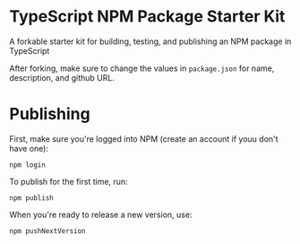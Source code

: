 # TypeScript NPM Package Starter Kit
A forkable starter kit for building, testing, and publishing an NPM package in TypeScript

After forking, make sure to change the values in `package.json` for name, description, and github URL.

# Publishing

First, make sure you're logged into NPM (create an account if youu don't have one):
```
npm login
```

To publish for the first time, run:
```
npm publish
```

When you're ready to release a new version, use:
```
npm pushNextVersion
```
